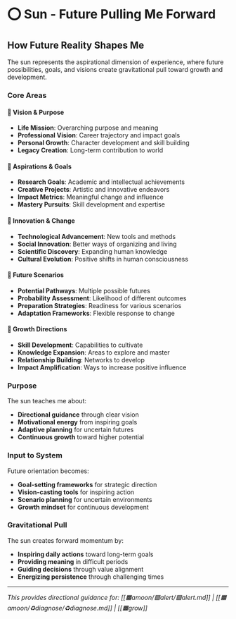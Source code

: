 # ⭕ Sun - Future Pulling Me Forward

## How Future Reality Shapes Me

The sun represents the aspirational dimension of experience, where future possibilities, goals, and visions create gravitational pull toward growth and development.

### Core Areas

#### 🎯 Vision & Purpose
- **Life Mission**: Overarching purpose and meaning
- **Professional Vision**: Career trajectory and impact goals
- **Personal Growth**: Character development and skill building
- **Legacy Creation**: Long-term contribution to world

#### 🌟 Aspirations & Goals
- **Research Goals**: Academic and intellectual achievements
- **Creative Projects**: Artistic and innovative endeavors
- **Impact Metrics**: Meaningful change and influence
- **Mastery Pursuits**: Skill development and expertise

#### 🚀 Innovation & Change
- **Technological Advancement**: New tools and methods
- **Social Innovation**: Better ways of organizing and living
- **Scientific Discovery**: Expanding human knowledge
- **Cultural Evolution**: Positive shifts in human consciousness

#### 🔮 Future Scenarios
- **Potential Pathways**: Multiple possible futures
- **Probability Assessment**: Likelihood of different outcomes
- **Preparation Strategies**: Readiness for various scenarios
- **Adaptation Frameworks**: Flexible response to change

#### 🌱 Growth Directions
- **Skill Development**: Capabilities to cultivate
- **Knowledge Expansion**: Areas to explore and master
- **Relationship Building**: Networks to develop
- **Impact Amplification**: Ways to increase positive influence

### Purpose
The sun teaches me about:
- **Directional guidance** through clear vision
- **Motivational energy** from inspiring goals
- **Adaptive planning** for uncertain futures
- **Continuous growth** toward higher potential

### Input to System
Future orientation becomes:
- **Goal-setting frameworks** for strategic direction
- **Vision-casting tools** for inspiring action
- **Scenario planning** for uncertain environments
- **Growth mindset** for continuous development

### Gravitational Pull
The sun creates forward momentum by:
- **Inspiring daily actions** toward long-term goals
- **Providing meaning** in difficult periods
- **Guiding decisions** through value alignment
- **Energizing persistence** through challenging times

---

*This provides directional guidance for: [[🟧amoon/🟪alert/🟪alert.md]] | [[🟧amoon/♻️diagnose/♻️diagnose.md]] | [[🟧grow]]*